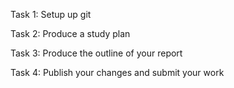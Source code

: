 Task 1: Setup up git

Task 2: Produce a study plan

Task 3:  Produce the outline of your report 

Task 4: Publish your changes and submit your work 

